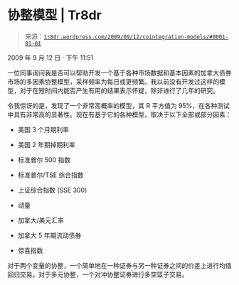 <!--yml

类别：未分类

日期：2024-05-18 15:39:39

-->

# 协整模型 | Tr8dr

> 来源：[`tr8dr.wordpress.com/2009/09/12/cointegration-models/#0001-01-01`](https://tr8dr.wordpress.com/2009/09/12/cointegration-models/#0001-01-01)

2009 年 9 月 12 日 · 下午 11:51

一位同事询问我是否可以帮助开发一个基于各种市场数据和基本因素的加拿大债券市场的多因素协整模型，采样频率为每日或更频繁。我以前没有开发过这样的模型，对于在短时间内能否产生有用的结果表示怀疑，除非进行了几年的研究。

令我惊讶的是，发现了一个非常高概率的模型，其 R 平方值为 95%，在各种测试中具有非常高的显著性。现在有基于它的各种模型，取决于以下全部或部分因素：

+   美国 3 个月期利率

+   美国 2 年期掉期利率

+   标准普尔 500 指数

+   标准普尔/TSE 综合指数

+   上证综合指数 (SSE 300)

+   动量

+   加拿大/美元汇率

+   加拿大 5 年期流动债券

+   惊喜指数

对于两个变量的协整，一个简单地在一种证券与另一种证券之间的价差上进行均值回归交易。对于多元协整，一个对冲协整证券进行多空篮子交易。
